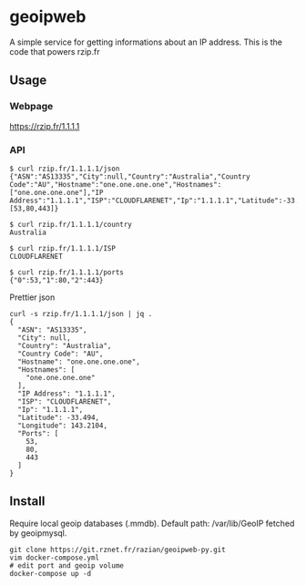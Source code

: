 # geoipweb

A simple service for getting informations about an IP address. This is the code that powers rzip.fr

## Usage

### Webpage
https://rzip.fr/1.1.1.1

### API

```
$ curl rzip.fr/1.1.1.1/json
{"ASN":"AS13335","City":null,"Country":"Australia","Country Code":"AU","Hostname":"one.one.one.one","Hostnames":["one.one.one.one"],"IP Address":"1.1.1.1","ISP":"CLOUDFLARENET","Ip":"1.1.1.1","Latitude":-33.494,"Longitude":143.2104,"Ports":[53,80,443]}

$ curl rzip.fr/1.1.1.1/country
Australia

$ curl rzip.fr/1.1.1.1/ISP
CLOUDFLARENET

$ curl rzip.fr/1.1.1.1/ports
{"0":53,"1":80,"2":443}
```

Prettier json
```
curl -s rzip.fr/1.1.1.1/json | jq .
{
  "ASN": "AS13335",
  "City": null,
  "Country": "Australia",
  "Country Code": "AU",
  "Hostname": "one.one.one.one",
  "Hostnames": [
    "one.one.one.one"
  ],
  "IP Address": "1.1.1.1",
  "ISP": "CLOUDFLARENET",
  "Ip": "1.1.1.1",
  "Latitude": -33.494,
  "Longitude": 143.2104,
  "Ports": [
    53,
    80,
    443
  ]
}
```

## Install

Require local geoip databases (.mmdb).
Default path: /var/lib/GeoIP fetched by geoipmysql.

```
git clone https://git.rznet.fr/razian/geoipweb-py.git
vim docker-compose.yml
# edit port and geoip volume
docker-compose up -d
```
